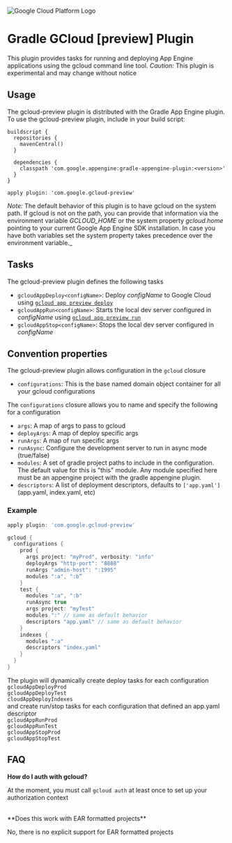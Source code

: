 ![Google Cloud Platform Logo](https://cloud.google.com/_static/images/gcp-logo.png)
# Gradle GCloud [preview] Plugin

This plugin provides tasks for running and deploying App Engine applications using the gcloud command line tool.
*Caution:* This plugin is experimental and may change without notice

## Usage

The gcloud-preview plugin is distributed with the Gradle App Engine plugin.
To use the gcloud-preview plugin, include in your build script:
    
    buildscript {
      repositories {
        mavenCentral()
      }

      dependencies {
        classpath 'com.google.appengine:gradle-appengine-plugin:<version>'
      }
    }
    
    apply plugin: 'com.google.gcloud-preview'

*Note:* The default behavior of this plugin is to have gcloud on the system path. If gcloud is not on the path, you can
provide that information via the environment variable _GCLOUD\_HOME_ or the system property _gcloud.home_
pointing to your current Google App Engine SDK installation. In case you have both variables set the system property takes
precedence over the environment variable._


## Tasks

The gcloud-preview plugin defines the following tasks

* `gcloudAppDeploy<configName>`: Deploy *configName* to Google Cloud using [`gcloud app preview deploy`](https://cloud.google.com/sdk/gcloud/reference/preview/app/deploy)
* `gcloudAppRun<configName>`: Starts the local dev server configured in *configName* using [`gcloud app preview run`](https://cloud.google.com/sdk/gcloud/reference/preview/app/run)
* `gcloudAppStop<configName>`: Stops the local dev server configured in *configName*

## Convention properties

The gcloud-preview plugin allows configuration in the `gcloud` closure

* `configurations`: This is the base named domain object container for all your gcloud configurations

The `configurations` closure allows you to name and specify the following for a configuration

* `args`: A map of args to pass to gcloud
* `deployArgs`: A map of deploy specific args
* `runArgs`: A map of run specific args
* `runAsync`: Configure the development server to run in async mode (true/false)
* `modules`: A set of gradle project paths to include in the configuration. The default
   value for this is "this" module. Any module specified here must be an appengine
   project with the gradle appengine plugin.
* `descriptors`: A list of deployment descriptors, defaults to `['app.yaml']` (app.yaml, index.yaml, etc)

### Example

```gradle
apply plugin: 'com.google.gcloud-preview'

gcloud {
  configurations {
    prod {
      args project: "myProd", verbosity: "info"
      deployArgs "http-port": "8888"
      runArgs "admin-host": ":1995"
      modules ":a", ":b”
    }
    test {
      modules ":a", ":b"
      runAsync true
      args project: "myTest"
      modules ":" // same as default behavior
      descriptors "app.yaml" // same as default behavior
    }
    indexes {
      modules ":a"
      descriptors "index.yaml"
    }
  }
}
```

The plugin will dynamically create deploy tasks for each configuration <br/>
`gcloudAppDeployProd`<br/>
`gcloudAppDeployTest`<br/>
`cloudAppDeployIndexes` <br/>
and create run/stop tasks for each configuration that defined an app.yaml descriptor <br/>
`gcloudAppRunProd`<br/>
`gcloudAppRunTest`<br/>
`gcloudAppStopProd`<br/>
`gcloudAppStopTest`<br/>


## FAQ

**How do I auth with gcloud?**

At the moment, you must call `gcloud auth` at least once to set up your authorization context

<br/>
**Does this work with EAR formatted projects**

No, there is no explicit support for EAR formatted projects
